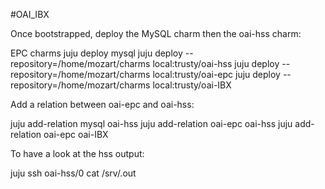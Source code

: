 #OAI_IBX

Once bootstrapped, deploy the MySQL charm then the oai-hss charm:

EPC charms
juju deploy mysql
juju deploy --repository=/home/mozart/charms  local:trusty/oai-hss
juju deploy --repository=/home/mozart/charms  local:trusty/oai-epc
juju deploy --repository=/home/mozart/charms  local:trusty/oai-IBX

Add a relation between oai-epc and oai-hss:

juju add-relation mysql oai-hss
juju add-relation oai-epc oai-hss
juju add-relation oai-epc oai-IBX


To have a look at the hss output:

juju ssh oai-hss/0
cat /srv/.out
